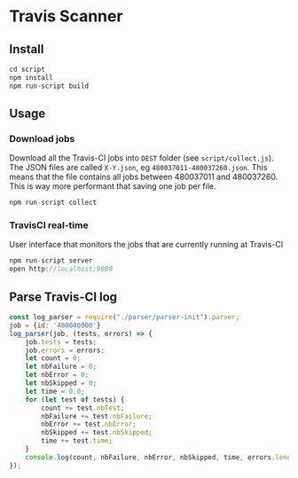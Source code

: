 # Travis Scanner

## Install

```js
cd script
npm install
npm run-script build
```

## Usage

### Download jobs

Download all the Travis-CI jobs into `DEST` folder (see `script/collect.js`). The JSON files are called `X-Y.json`, eg `480037011-480037260.json`. This means that the file contains all jobs between 480037011 and 480037260. This is way more performant that saving one job per file.

```js
npm run-script collect
```

### TravisCI real-time

User interface that monitors the jobs that are currently running at Travis-CI

```js
npm run-script server
open http://localhost:9080
```

## Parse Travis-CI log

```js
const log_parser = require("./parser/parser-init").parser;
job = {id: '480040000'}
log_parser(job, (tests, errors) => {
    job.tests = tests;
    job.errors = errors;
    let count = 0;
    let nbFailure = 0;
    let nbError = 0;
    let nbSkipped = 0;
    let time = 0.0;
    for (let test of tests) {
        count += test.nbTest;
        nbFailure += test.nbFailure;
        nbError += test.nbError;
        nbSkipped += test.nbSkipped;
        time += test.time;
    }
    console.log(count, nbFailure, nbError, nbSkipped, time, errors.length)
});
```

